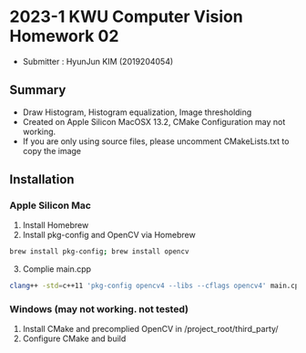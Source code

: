 # 2023-1 KWU Computer Vision Homework 02

- Submitter : HyunJun KIM (2019204054)
## Summary
- Draw Histogram, Histogram equalization, Image thresholding
- Created on Apple Silicon MacOSX 13.2, CMake Configuration may not working.
- If you are only using source files, please uncomment CMakeLists.txt to copy the image
## Installation
### Apple Silicon Mac
1. Install Homebrew  
2. Install pkg-config and OpenCV via Homebrew  
```bash
brew install pkg-config; brew install opencv
```
3. Complie main.cpp  
```bash
clang++ -std=c++11 'pkg-config opencv4 --libs --cflags opencv4' main.cpp
```
### Windows (may not working. not tested)
1. Install CMake and precomplied OpenCV in /project_root/third_party/
2. Configure CMake and build
